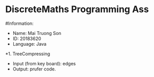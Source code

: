 # DiscreteMaths Programming Ass
#Information:
- Name: Mai Truong Son
- ID: 20183620
- Language: Java

*1. TreeCompressing
- Input (from key board): edges
- Output: prufer code.
